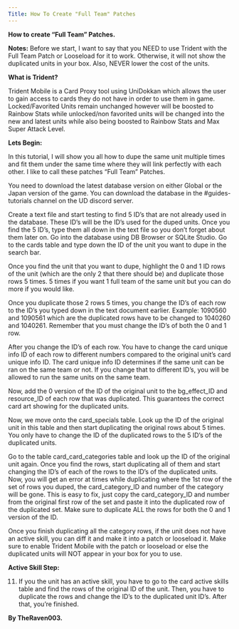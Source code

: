 ```yaml
---
Title: How To Create "Full Team" Patches
---
```

**How to create “Full Team” Patches.**

**Notes:** Before we start, I want to say that you NEED to use Trident with the Full Team Patch or Looseload for it to work. Otherwise, it will not show the duplicated units in your box. Also, NEVER lower the cost of the units.

**What is Trident?**

Trident Mobile is a Card Proxy tool using UniDokkan which allows the user to gain access to cards they do not have in order to use them in game. Locked/Favorited Units remain unchanged however will be boosted to Rainbow Stats while unlocked/non favorited units will be changed into the new and latest units while also being boosted to Rainbow Stats and Max Super Attack Level.

**Lets Begin:**

In this tutorial, I will show you all how to dupe the same unit multiple times and fit them under the same time where they will link perfectly with each other. I like to call these patches “Full Team” Patches.


You need to download the latest database version on either Global or the Japan version of the game. You can download the database in the #guides-tutorials channel on the UD discord server.

Create a text file and start testing to find 5 ID’s that are not already used in the database. These ID’s will be the ID’s used for the duped units. Once you find the 5 ID’s, type them all down in the text file so you don’t forget about them later on.
Go into the database using DB Browser or SQLite Studio. Go to the cards table and type down the ID of the unit you want to dupe in the search bar.

Once you find the unit that you want to dupe, highlight the 0 and 1 ID rows of the unit (which are the only 2 that there should be) and duplicate those rows 5 times. 5 times if you want 1 full team of the same unit but you can do more if you would like.

Once you duplicate those 2 rows 5 times, you change the ID’s of each row to the ID’s you typed down in the text document earlier. Example: 1090560 and 1090561 which are the duplicated rows have to be changed to 1040260 and 1040261. Remember that you must change the ID’s of both the 0 and 1 row.

After you change the ID’s of each row. You have to change the card unique info ID of each row to different numbers compared to the original unit’s card unique info ID. The card unique info ID determines if the same unit can be ran on the same team or not. If you change that to different ID’s, you will be allowed to run the same units on the same team.

Now, add the 0 version of the ID of the original unit to the bg_effect_ID and resource_ID of each row that was duplicated. This guarantees the correct card art showing for the duplicated units.

Now, we move onto the card_specials table. Look up the ID of the original unit in this table and then start duplicating the original rows about 5 times. You only have to change the ID of the duplicated rows to the 5 ID’s of the duplicated units.

Go to the table card_card_categories table and look up the ID of the original unit again. Once you find the rows, start duplicating all of them and start changing the ID’s of each of the rows to the ID’s of the duplicated units. Now, you will get an error at times while duplicating where the 1st row of the set of rows you duped, the card_category_ID and number of the category will be gone. This is easy to fix, just copy the card_category_ID and number from the original first row of the set and paste it into the duplicated row of the duplicated set. Make sure to duplicate ALL the rows for both the 0 and 1 version of the ID.

Once you finish duplicating all the category rows, if the unit does not have an active skill, you can diff it and make it into a patch or looseload it. Make sure to enable Trident Mobile with the patch or looseload or else the duplicated units will NOT appear in your box for you to use.

**Active Skill Step:**

11. If you the unit has an active skill, you have to go to the card active skills table and find the rows of the original ID of the unit. Then, you have to duplicate the rows and change the ID’s to the duplicated unit ID’s. After that, you’re finished.

**By TheRaven003.**